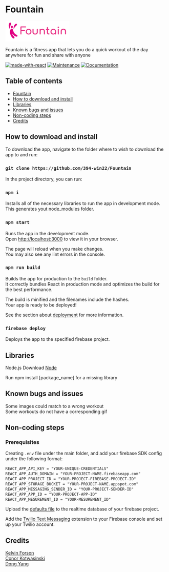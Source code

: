 # Fountain 
<img src="https://github.com/394-win22/Fountain/blob/master/src/images/Fountain-logo.png" alt="fountain-logo" width="200"/>

Fountain is a fitness app that lets you do a quick workout of the day anywhere for fun and share with anyone

[![made-with-react](https://img.shields.io/badge/-ReactJs-61DAFB?logo=react&logoColor=white&style=for-the-badge)](https://reactjs.org/)
[![Maintenance](https://img.shields.io/badge/Maintained-yes-green.svg)](https://github.com/emalderson/ThePhish)
[![Documentation](https://img.shields.io/badge/Documentation-complete-green.svg?style=flat)](https://github.com/394-win22/Fountain)

## Table of contents

* [Fountain](#Fountain)
* [How to download and install](#How-to-download-and-install)
* [Libraries](#Libraries)
* [Known bugs and issues](#Known-bugs-and-issues)
* [Non-coding steps](#Non-coding-steps)
* [Credits](#credits)

## How to download and install

To download the app, navigate to the folder where to wish to download the app to and run:

### `git clone https://github.com/394-win22/Fountain`

In the project directory, you can run:

### `npm i`

Installs all of the necessary libraries to run the app in development mode.\
This generates yout node_modules folder.

### `npm start`

Runs the app in the development mode.\
Open [http://localhost:3000](http://localhost:3000) to view it in your browser.

The page will reload when you make changes.\
You may also see any lint errors in the console.

### `npm run build`

Builds the app for production to the `build` folder.\
It correctly bundles React in production mode and optimizes the build for the best performance.

The build is minified and the filenames include the hashes.\
Your app is ready to be deployed!

See the section about [deployment](https://facebook.github.io/create-react-app/docs/deployment) for more information.

### `firebase deploy`

Deploys the app to the specified firebase project.

## Libraries
Node.js 
Download [Node](https://nodejs.org/en/download/)

Run npm install [package_name] for a missing library

## Known bugs and issues
Some images could match to a wrong workout \
Some workouts do not have a corresponding gif

## Non-coding steps
### Prerequisites
Creating `.env` file under the main folder, and add your firebase SDK config under the following format:
```
REACT_APP_API_KEY = "YOUR-UNIQUE-CREDENTIALS"
REACT_APP_AUTH_DOMAIN = "YOUR-PROJECT-NAME.firebaseapp.com"
REACT_APP_PROJECT_ID = "YOUR-PROJECT-FIREBASE-PROJECT-ID"
REACT_APP_STORAGE_BUCKET = "YOUR-PROJECT-NAME.appspot.com"
REACT_APP_MESSAGING_SENDER_ID = "YOUR-PROJECT-SENDER-ID"
REACT_APP_APP_ID = "YOUR-PROJECT-APP-ID"
REACT_APP_MESUREMENT_ID = "YOUR-MESUREMENT_ID"
```
Upload the [defaults file](https://github.com/394-win22/Fountain/blob/master/fountainDefaults.json) to the realtime database of your firebase project.

Add the [Twilio Text Messaging](https://firebase.google.com/products/extensions/twilio-send-message?authuser=1&hl=en) extension to your Firebase console and set up your Twilio account.


## Credits
[Kelvin Forson](https://www.linkedin.com/in/kelvin-forson-47430117a/) \
[Conor Kotwasinski](https://www.linkedin.com/in/conor-kotwasinski-86aa97200/) \
[Dong Yang](https://www.linkedin.com/in/dong-yang-05562121b/)
